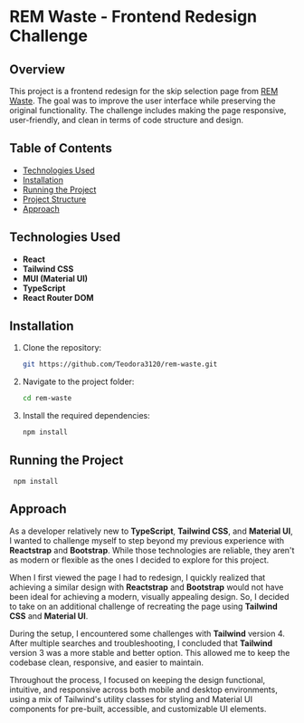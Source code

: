 # REM Waste - Frontend Redesign Challenge

## Overview

This project is a frontend redesign for the skip selection page from [REM Waste](https://wewantwaste.co.uk/). The goal was to improve the user interface while preserving the original functionality. The challenge includes making the page responsive, user-friendly, and clean in terms of code structure and design.

## Table of Contents

- [Technologies Used](#technologies-used)
- [Installation](#installation)
- [Running the Project](#running-the-project)
- [Project Structure](#project-structure)
- [Approach](#approach)

## Technologies Used

- **React**
- **Tailwind CSS**
- **MUI (Material UI)**
- **TypeScript**
- **React Router DOM**
  
## Installation

1. Clone the repository:

   ```bash
   git https://github.com/Teodora3120/rem-waste.git
   ```

2. Navigate to the project folder:

    ```bash
    cd rem-waste
    ```

3. Install the required dependencies:
    ```bash
    npm install
    ```

## Running the Project

     npm install


## Approach

As a developer relatively new to **TypeScript**, **Tailwind CSS**, and **Material UI**, I wanted to challenge myself to step beyond my previous experience with **Reactstrap** and **Bootstrap**. While those technologies are reliable, they aren't as modern or flexible as the ones I decided to explore for this project.

When I first viewed the page I had to redesign, I quickly realized that achieving a similar design with **Reactstrap** and **Bootstrap** would not have been ideal for achieving a modern, visually appealing design. So, I decided to take on an additional challenge of recreating the page using **Tailwind CSS** and **Material UI**.

During the setup, I encountered some challenges with **Tailwind** version 4. After multiple searches and troubleshooting, I concluded that **Tailwind** version 3 was a more stable and better option. This allowed me to keep the codebase clean, responsive, and easier to maintain.

Throughout the process, I focused on keeping the design functional, intuitive, and responsive across both mobile and desktop environments, using a mix of Tailwind's utility classes for styling and Material UI components for pre-built, accessible, and customizable UI elements.